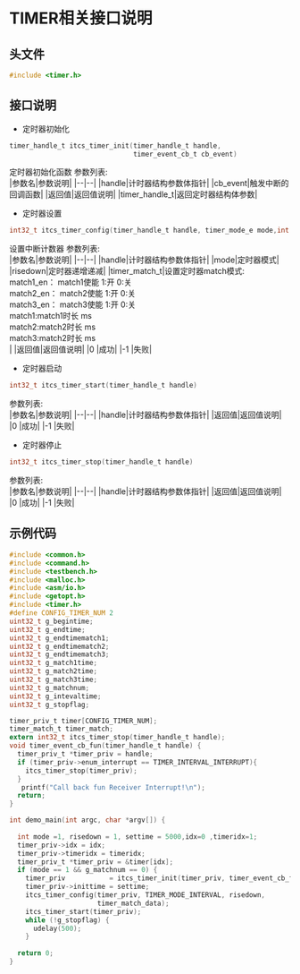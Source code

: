 # TIMER相关接口说明

## 头文件

```c
#include <timer.h>
```

## 接口说明

* 定时器初始化
  
```c
timer_handle_t itcs_timer_init(timer_handle_t handle,
                               timer_event_cb_t cb_event)
```

定时器初始化函数
参数列表:  
|参数名|参数说明|
|--|--|
|handle|计时器结构参数体指针|
|cb_event|触发中断的回调函数|
|返回值|返回值说明|
|timer_handle_t|返回定时器结构体参数|

* 定时器设置

```c
int32_t itcs_timer_config(timer_handle_t handle, timer_mode_e mode,int risedown, timer_match_t match);
```

设置中断计数器
参数列表:  
|参数名|参数说明|
|--|--|
|handle|计时器结构参数体指针|
|mode|定时器模式|
|risedown|定时器递增递减|
|timer_match_t|设置定时器match模式:<br>match1_en： match1使能 1:开 0:关<br>   match2_en： match2使能 1:开 0:关<br> match3_en： match3使能 1:开 0:关<br> match1:match1时长 ms<br>match2:match2时长 ms<br>match3:match2时长 ms<br>|
|返回值|返回值说明|
|0     |成功|
|-1     |失败|  

* 定时器启动

```c
int32_t itcs_timer_start(timer_handle_t handle)
```

参数列表:  
|参数名|参数说明|
|--|--|
|handle|计时器结构参数体指针|
|返回值|返回值说明|
|0     |成功|
|-1     |失败|

* 定时器停止

```c
int32_t itcs_timer_stop(timer_handle_t handle)
```

参数列表:  
|参数名|参数说明|
|--|--|
|handle|计时器结构参数体指针|
|返回值|返回值说明|
|0     |成功|
|-1     |失败|



## 示例代码

```c
#include <common.h>
#include <command.h>
#include <testbench.h>
#include <malloc.h>
#include <asm/io.h>
#include <getopt.h>
#include <timer.h>
#define CONFIG_TIMER_NUM 2
uint32_t g_begintime;
uint32_t g_endtime;
uint32_t g_endtimematch1;
uint32_t g_endtimematch2;
uint32_t g_endtimematch3;
uint32_t g_match1time;
uint32_t g_match2time;
uint32_t g_match3time;
uint32_t g_matchnum;
uint32_t g_intevaltime;
uint32_t g_stopflag;

timer_priv_t timer[CONFIG_TIMER_NUM];
timer_match_t timer_match;
extern int32_t itcs_timer_stop(timer_handle_t handle);
void timer_event_cb_fun(timer_handle_t handle) {
  timer_priv_t *timer_priv = handle;
  if (timer_priv->enum_interrupt == TIMER_INTERVAL_INTERRUPT){ 
    itcs_timer_stop(timer_priv);
  }
   printf("Call back fun Receiver Interrupt!\n");
  return;
}

int demo_main(int argc, char *argv[]) {
 
  int mode =1, risedown = 1, settime = 5000,idx=0 ,timeridx=1;
  timer_priv->idx = idx;
  timer_priv->timeridx = timeridx; 
  timer_priv_t *timer_priv = &timer[idx];
  if (mode == 1 && g_matchnum == 0) {
    timer_priv           = itcs_timer_init(timer_priv, timer_event_cb_fun);
    timer_priv->inittime = settime;
    itcs_timer_config(timer_priv, TIMER_MODE_INTERVAL, risedown,
                      timer_match_data);
    itcs_timer_start(timer_priv);
    while (!g_stopflag) {
      udelay(500);
    }
  
  return 0;
}
```
